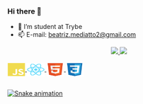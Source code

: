 ### Hi there 👋

- 🌱 I’m student at Trybe
- 📫 E-mail: beatriz.mediatto2@gmail.com

<div align="center">
  <a href="https://github.com/bmediato">
  <img height="180em" src="https://github-readme-stats.vercel.app/api?username=bmediato&show_icons=true&theme=dark&include_all_commits=true&count_private=true"/>
  <img height="180em" src="https://github-readme-stats.vercel.app/api/top-langs/?username=bmediato&layout=compact&langs_count=7&theme=dark"/>
</div>
<div style="display: inline_block"><br>
  <img align="center" alt="B-Js" height="30" width="40" src="https://raw.githubusercontent.com/devicons/devicon/master/icons/javascript/javascript-plain.svg">
  <img align="center" alt="B-React" height="30" width="40" src="https://raw.githubusercontent.com/devicons/devicon/master/icons/react/react-original.svg">
  <img align="center" alt="B-HTML" height="30" width="40" src="https://raw.githubusercontent.com/devicons/devicon/master/icons/html5/html5-original.svg">
  <img align="center" alt="B-CSS" height="30" width="40" src="https://raw.githubusercontent.com/devicons/devicon/master/icons/css3/css3-original.svg">
</div>

##

 ![Snake animation](https://github.com/bmediato/bmediato/blob/output/github-contribution-grid-snake.svg)
